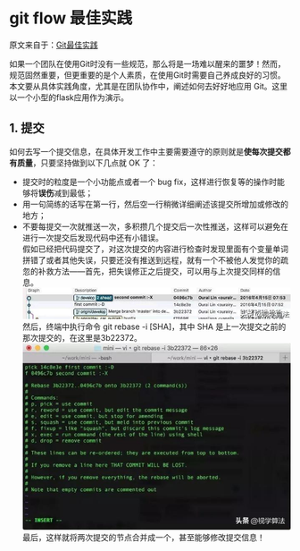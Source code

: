 # git flow 最佳实践
原文来自于：[Git最佳实践](https://www.toutiao.com/a6761272651877974542/?timestamp=1574354300&app=news_article&group_id=6761272651877974542&req_id=2019112200381901002607901636236FA1)  

如果一个团队在使用Git时没有一些规范，那么将是一场难以醒来的噩梦！然而，规范固然重要，但更重要的是个人素质，在使用Git时需要自己养成良好的习惯。本文要从具体实践角度，尤其是在团队协作中，阐述如何去好好地应用 Git。这里以一个小型的flask应用作为演示。

## 1. 提交
如何去写一个提交信息，在具体开发工作中主要需要遵守的原则就是**使每次提交都有质量**，只要坚持做到以下几点就 OK 了：
- 提交时的粒度是一个小功能点或者一个 bug fix，这样进行恢复等的操作时能够将**误伤**减到最低；
- 用一句简练的话写在第一行，然后空一行稍微详细阐述该提交所增加或修改的地方；
- 不要每提交一次就推送一次，多积攒几个提交后一次性推送，这样可以避免在进行一次提交后发现代码中还有小错误。  
假如已经把代码提交了，对这次提交的内容进行检查时发现里面有个变量单词拼错了或者其他失误，只要还没有推送到远程，就有一个不被他人发觉你的疏忽的补救方法——首先，把失误修正之后提交，可以用与上次提交同样的信息。  
![git graph](./images/git-history.jpeg)
然后，终端中执行命令 git rebase -i [SHA]，其中 SHA 是上一次提交之前的那次提交的，在这里是3b22372。
![git graph](./images/git-rebase-01.jpeg)
最后，这样就将两次提交的节点合并成一个，甚至能够修改提交信息！